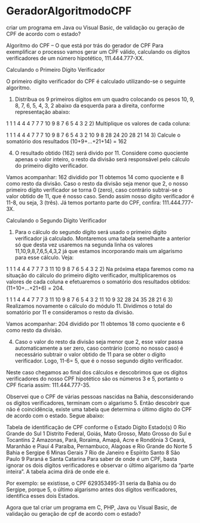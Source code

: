 # GeradorAlgoritmodoCPF
criar um programa em Java ou Visual Basic,  de validação ou geração de CPF de acordo com o estado?


Algoritmo do CPF – O que está por trás do gerador de CPF
Para exemplificar o processo vamos gerar um CPF válido, calculando os dígitos verificadores de um número hipotético, 111.444.777-XX.

Calculando o Primeiro Dígito Verificador

O primeiro dígito verificador do CPF é calculado utilizando-se o seguinte algoritmo.

1) Distribua os 9 primeiros dígitos em um quadro colocando os pesos 10, 9, 8, 7, 6, 5, 4, 3, 2 abaixo da esquerda para a direita, conforme representação abaixo:

1	1	1	4	4	4	7	7	7
10	9	8	7	6	5	4	3	2
2) Multiplique os valores de cada coluna:

1	1	1	4	4	4	7	7	7
10	9	8	7	6	5	4	3	2
10	9	8	28	24	20	28	21	14
3) Calcule o somatório dos resultados (10+9+…+21+14) = 162

4) O resultado obtido (162) será divido por 11. Considere como quociente apenas o valor inteiro, o resto da divisão será responsável pelo cálculo do primeiro dígito verificador.

Vamos acompanhar: 162 dividido por 11 obtemos 14 como quociente e 8 como resto da divisão. Caso o resto da divisão seja menor que 2, o nosso primeiro dígito verificador se torna 0 (zero), caso contrário subtrai-se o valor obtido de 11, que é nosso caso. Sendo assim nosso dígito verificador é 11-8, ou seja, 3 (três). Já temos portanto parte do CPF, confira: 111.444.777-3X.

Calculando o Segundo Dígito Verificador

1) Para o cálculo do segundo dígito será usado o primeiro dígito verificador já calculado. Montaremos uma tabela semelhante a anterior só que desta vez usaremos na segunda linha os valores 11,10,9,8,7,6,5,4,3,2 já que estamos incorporando mais um algarismo para esse cálculo. Veja:

1	1	1	4	4	4	7	7	7	3
11	10	9	8	7	6	5	4	3	2
2) Na próxima etapa faremos como na situação do cálculo do primeiro dígito verificador, multiplicaremos os valores de cada coluna e efetuaremos o somatório dos resultados obtidos: (11+10+…+21+6) = 204.

1	1	1	4	4	4	7	7	7	3
11	10	9	8	7	6	5	4	3	2
11	10	9	32	28	24	35	28	21	6
3) Realizamos novamente o cálculo do módulo 11. Dividimos o total do somatório por 11 e consideramos o resto da divisão.

Vamos acompanhar: 204 dividido por 11 obtemos 18 como quociente e 6 como resto da divisão.

4) Caso o valor do resto da divisão seja menor que 2, esse valor passa automaticamente a ser zero, caso contrário (como no nosso caso) é necessário subtrair o valor obtido de 11 para se obter o dígito verificador. Logo, 11-6= 5, que é o nosso segundo dígito verificador.

Neste caso chegamos ao final dos cálculos e descobrimos que os dígitos verificadores do nosso CPF hipotético são os números 3 e 5, portanto o CPF ficaria assim: 111.444.777-35.

Observei que o CPF de várias pessoas nascidas na Bahia, desconsiderando os dígitos verificadores, terminam com o algarismo 5. Então descobrir que não é coincidência, existe uma tabela que determina o último dígito do CPF de acordo com  o estado. Segue abaixo:

Tabela de identificação de CPF conforme o Estado
Dígito	Estado(s)
0	Rio Grande do Sul
1	Distrito Federal, Goiás, Mato Grosso, Mato Grosso do Sul e Tocantins
2	Amazonas, Pará, Roraima, Amapá, Acre e Rondônia
3	Ceará, Maranhão e Piauí
4	Paraíba, Pernambuco, Alagoas e Rio Grande do Norte
5	Bahia e Sergipe
6	Minas Gerais
7	Rio de Janeiro e Espírito Santo
8	São Paulo
9	Paraná e Santa Catarina
Para saber de onde é um CPF, basta ignorar os dois dígitos verificadores e observar o último algarismo da “parte inteira”. A tabela acima dirá de onde ele é.

Por exemplo: se existisse, o CPF 629353495-31 seria da Bahia ou do Sergipe, porque 5, o último algarismo antes dos dígitos verificadores, identifica esses dois Estados.

Agora que tal criar um programa em C, PHP, Java ou Visual Basic,  de validação ou geração de cpf de acordo com o estado?
